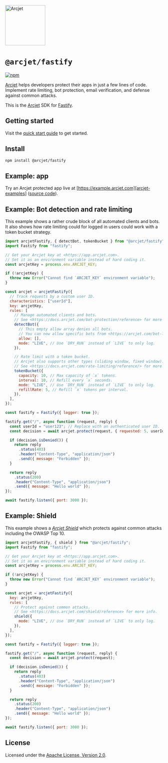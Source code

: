 <a href="https://arcjet.com">
  <picture>
    <source media="(prefers-color-scheme: dark)" srcset="https://arcjet.com/logo/arcjet-dark-lockup-voyage-horizontal.svg">
    <img alt="Arcjet" height="128" src="https://arcjet.com/logo/arcjet-light-lockup-voyage-horizontal.svg" width="auto">
  </picture>
</a>

# `@arcjet/fastify`

<p>
  <a href="https://www.npmjs.com/package/@arcjet/fastify">
    <picture>
      <source media="(prefers-color-scheme: dark)" srcset="https://img.shields.io/npm/v/%40arcjet%2Ffastify?style=flat-square&label=%E2%9C%A6Aj&labelColor=000000&color=5C5866">
      <img alt="npm" src="https://img.shields.io/npm/v/%40arcjet%2Ffastify?style=flat-square&label=%E2%9C%A6Aj&labelColor=ECE6F0&color=ECE6F0">
    </picture>
  </a>
</p>

[Arcjet][] helps developers protect their apps in just a few lines of
code.
Implement rate limiting, bot protection, email verification, and defense
against common attacks.

This is the [Arcjet][] SDK for [Fastify][].

## Getting started

<!-- TODO(@wooorm-arcjet): this does not exist yet. -->

Visit the [quick start guide][arcjet-quick-start-fastify] to get started.

## Install

```sh
npm install @arcjet/fastify
```

## Example: app

<!-- TODO(@wooorm-arcjet): there is no fastify example there yet. -->

Try an Arcjet protected app live at [https://example.arcjet.com][arcjet-examples]
([source code][github-arcjet-examples]).

## Example: Bot detection and rate limiting

This example shows a rather crude block of all automated clients and bots.
It also shows how rate limiting could for logged in users could work with a
token bucket strategy.

```js
import arcjetFastify, { detectBot, tokenBucket } from "@arcjet/fastify";
import Fastify from "fastify";

// Get your Arcjet key at <https://app.arcjet.com>.
// Set it as an environment variable instead of hard coding it.
const arcjetKey = process.env.ARCJET_KEY;

if (!arcjetKey) {
  throw new Error("Cannot find `ARCJET_KEY` environment variable");
}

const arcjet = arcjetFastify({
  // Track requests by a custom user ID.
  characteristics: ["userId"],
  key: arcjetKey,
  rules: [
    // Manage automated clients and bots.
    // See <https://docs.arcjet.com/bot-protection/reference> for more info.
    detectBot({
      // This empty allow array denies all bots.
      // You can now allow specific bots from <https://arcjet.com/bot-list>.
      allow: [],
      mode: "LIVE", // Use `DRY_RUN` instead of `LIVE` to only log.
    }),

    // Rate limit with a token bucket.
    // Arcjet also supports other types (sliding window, fixed window).
    // See <https://docs.arcjet.com/rate-limiting/reference/> for more info.
    tokenBucket({
      capacity: 10, // Max capacity of `x` tokens.
      interval: 10, // Refill every `x` seconds.
      mode: "LIVE", // Use `DRY_RUN` instead of `LIVE` to only log.
      refillRate: 5, // Refill `x` tokens per interval.
    }),
  ],
});

const fastify = Fastify({ logger: true });

fastify.get("/", async function (request, reply) {
  const userId = "user123"; // Replace with an authenticated user ID.
  const decision = await arcjet.protect(request, { requested: 5, userId }); // Deduct `5` tokens from the bucket

  if (decision.isDenied()) {
    return reply
      .status(403)
      .header("Content-Type", "application/json")
      .send({ message: "Forbidden" });
  }

  return reply
    .status(200)
    .header("Content-Type", "application/json")
    .send({ message: "Hello world" });
});

await fastify.listen({ port: 3000 });
```

## Example: Shield

This example shows a _[Arcjet Shield][arcjet-shield-docs]_ which protects
against common attacks including the OWASP Top 10.

```js
import arcjetFastify, { shield } from "@arcjet/fastify";
import Fastify from "fastify";

// Get your Arcjet key at <https://app.arcjet.com>.
// Set it as an environment variable instead of hard coding it.
const arcjetKey = process.env.ARCJET_KEY;

if (!arcjetKey) {
  throw new Error("Cannot find `ARCJET_KEY` environment variable");
}

const arcjet = arcjetFastify({
  key: arcjetKey,
  rules: [
    // Protect against common attacks.
    // See <https://docs.arcjet.com/shield/reference> for more info.
    shield({
      mode: "LIVE", // Use `DRY_RUN` instead of `LIVE` to only log.
    }),
  ],
});

const fastify = Fastify({ logger: true });

fastify.get("/", async function (request, reply) {
  const decision = await arcjet.protect(request);

  if (decision.isDenied()) {
    return reply
      .status(403)
      .header("Content-Type", "application/json")
      .send({ message: "Forbidden" });
  }

  return reply
    .status(200)
    .header("Content-Type", "application/json")
    .send({ message: "Hello world" });
});

await fastify.listen({ port: 3000 });
```

## License

Licensed under the [Apache License, Version 2.0][apache-license].

[apache-license]: http://www.apache.org/licenses/LICENSE-2.0
[arcjet]: https://arcjet.com
[arcjet-examples]: https://example.arcjet.com
[arcjet-quick-start-fastify]: https://docs.arcjet.com/get-started/fastify
[arcjet-shield-docs]: https://docs.arcjet.com/shield/concepts
[fastify]: https://fastify.dev/
[github-arcjet-examples]: https://github.com/arcjet/arcjet-js-example
